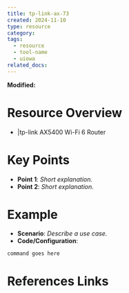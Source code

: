 ```yaml
---
title: tp-link-ax-73
created: 2024-11-10
type: resource
category: 
tags:
  - resource
  - tool-name
  - uiowa
related_docs:
---
```

**Modified:**

# **Resource Overview**

- |tp-link AX5400 Wi-Fi 6 Router

# **Key Points**

- **Point 1**: _Short explanation._
- **Point 2**: _Short explanation._

# **Example**

- **Scenario**: _Describe a use case._
- **Code/Configuration**:

```shell
command goes here
```

# **References Links**